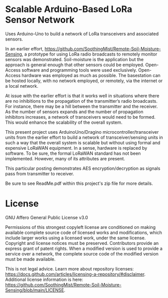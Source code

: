 # Scalable Arduino-Based LoRa Sensor Network
Uses Arduino-Uno to build a network of LoRa transceivers and associated sensors.


In an earlier effort, https://github.com/SoothingMist/Remote-Soil-Moisture-Sensing, a prototype for using LoRa radio broadcasts to remotely monitor sensors was demonstrated. Soil-moisture is the application but the approach is general enough that other sensors could be employed. Open-Access software and programming tools were used exclusively. Open-Access hardware was employed as much as possible. The basestation can be hosted locally, with no network employed, or remotely, via the internet or a local network.

At issue with the earlier effort is that it works well in situations where there are no inhibitions to the propagation of the transmitter’s radio broadcasts. For instance, there may be a hill between the transmitter and the receiver. As the number of sensors expands and the number of propagation inhibitors increases, a network of transceivers would need to be formed. This would enhance the scalability of the overall system.

This present project uses ArduinoUno/Dragino microcontroller/transceiver units from the earlier effort to build a network of transceiver/sensing units in such a way that the overall system is scalable but without using formal and expensive LoRaWAN equipment. In a sense, hardware is replaced by software. To be sure, the formal LoRaWAN standard has not been implemented. However, many of its attributes are present.

This particular posting demonstrates AES encryption/decryption as signals pass from transmitter to receiver.

Be sure to see ReadMe.pdf within this project's zip file for more details.

# License

GNU Affero General Public License v3.0

Permissions of this strongest copyleft license are conditioned on making available complete source code of licensed works and modifications, which include larger works using a licensed work, under the same license. Copyright and license notices must be preserved. Contributors provide an express grant of patent rights. When a modified version is used to provide a service over a network, the complete source code of the modified version must be made available.

This is not legal advice. Learn more about repository licenses: https://docs.github.com/articles/licensing-a-repository/#disclaimer.
Additional license information is here: https://github.com/SoothingMist/Remote-Soil-Moisture-Sensing/blob/main/LICENSE.

